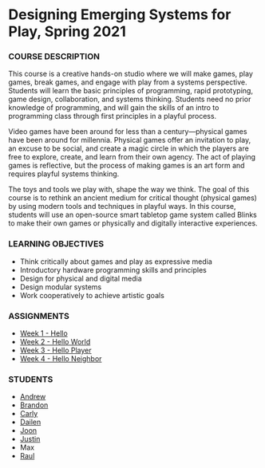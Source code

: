 # Designing Emerging Systems for Play, Spring 2021

### COURSE DESCRIPTION
This course is a creative hands-on studio where we will make games, play games, break games, and engage with play from a systems perspective. Students will learn the basic principles of programming, rapid prototyping, game design, collaboration, and systems thinking. Students need no prior knowledge of programming, and will gain the skills of an intro to programming class through first principles in a playful process.

Video games have been around for less than a century—physical games have been around for millennia. Physical games offer an invitation to play, an excuse to be social, and create a magic circle in which the players are free to explore, create, and learn from their own agency. The act of playing games is reflective, but the process of making games is an art form and requires playful systems thinking.

The toys and tools we play with, shape the way we think. The goal of this course is to rethink an ancient medium for critical thought (physical games) by using modern tools and techniques in playful ways. In this course, students will use an open-source smart tabletop game system called Blinks to make their own games or physically and digitally interactive experiences. 

### LEARNING OBJECTIVES
- Think critically about games and play as expressive media
- Introductory hardware programming skills and principles
- Design for physical and digital media
- Design modular systems
- Work cooperatively to achieve artistic goals

### ASSIGNMENTS
- [Week 1 - Hello](https://github.com/jbobrow/OART-UT18-S21/tree/main/Assignments/00-Hello)
- [Week 2 - Hello World](https://github.com/jbobrow/OART-UT18-S21/tree/main/Assignments/01-Hello%20World)
- [Week 3 - Hello Player](https://github.com/jbobrow/OART-UT18-S21/tree/main/Assignments/02-Hello%20Player)
- [Week 4 - Hello Neighbor](https://github.com/jbobrow/OART-UT18-S21/tree/main/Assignments/03-Hello%20Neighbor)

### STUDENTS
- [Andrew](https://github.com/ateb22/OART-UT18-S21)
- [Brandon](https://github.com/bleeCS/OART-UT18-S21)
- [Carly](https://github.com/cgradeff/OART-UT18-S21)
- [Dailen](https://github.com/GerberaTetra/OART-UT18-S21)
- [Joon](https://github.com/JoonLee6075/OART-UT18-S21)
- [Justin](https://github.com/vnotjustin/OART-UT18-S21)
- Max
- [Raul](https://github.com/rshah1127/OART-UT18-S21)
